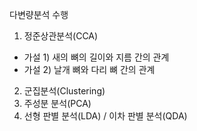 다변량분석 수행

1. 정준상관분석(CCA)
- 가설 1) 새의 뼈의 길이와 지름 간의 관계
- 가설 2)  날개 뼈와 다리 뼈 간의 관계

2. 군집분석(Clustering)
3. 주성분 분석(PCA)
4. 선형 판별 분석(LDA) / 이차 판별 분석(QDA)
